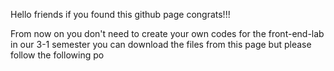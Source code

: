 Hello friends if you found this github page congrats!!!

From now on you don't need to create your own codes for the front-end-lab in our 3-1 semester you can download the files from this page but please follow the following po
